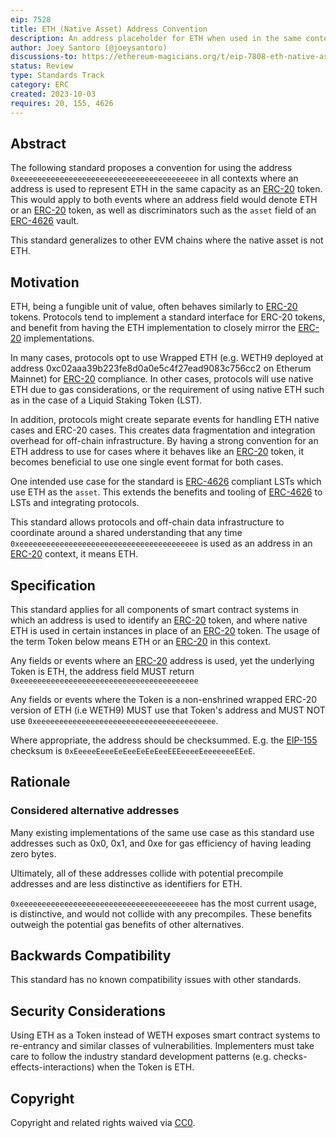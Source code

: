 ```yaml
---
eip: 7528
title: ETH (Native Asset) Address Convention
description: An address placeholder for ETH when used in the same context as an ERC-20 token.
author: Joey Santoro (@joeysantoro)
discussions-to: https://ethereum-magicians.org/t/eip-7808-eth-native-asset-address-convention/15989
status: Review
type: Standards Track
category: ERC
created: 2023-10-03
requires: 20, 155, 4626
---
```


## Abstract

The following standard proposes a convention for using the address `0xeeeeeeeeeeeeeeeeeeeeeeeeeeeeeeeeeeeeeeee` in all contexts where an address is used to represent ETH in the same capacity as an [ERC-20](https://eips.fyi/20) token. This would apply to both events where an address field would denote ETH or an [ERC-20](https://eips.fyi/20) token, as well as discriminators such as the `asset` field of an [ERC-4626](https://eips.fyi/4626) vault.

This standard generalizes to other EVM chains where the native asset is not ETH.

## Motivation

ETH, being a fungible unit of value, often behaves similarly to [ERC-20](https://eips.fyi/20) tokens. Protocols tend to implement a standard interface for ERC-20 tokens, and benefit from having the ETH implementation to closely mirror the [ERC-20](https://eips.fyi/20) implementations.

In many cases, protocols opt to use Wrapped ETH (e.g. WETH9 deployed at address 0xc02aaa39b223fe8d0a0e5c4f27ead9083c756cc2 on Etherum Mainnet) for [ERC-20](https://eips.fyi/20) compliance. In other cases, protocols will use native ETH due to gas considerations, or the requirement of using native ETH such as in the case of a Liquid Staking Token (LST).

In addition, protocols might create separate events for handling ETH native cases and ERC-20 cases. This creates data fragmentation and integration overhead for off-chain infrastructure. By having a strong convention for an ETH address to use for cases where it behaves like an [ERC-20](https://eips.fyi/20) token, it becomes beneficial to use one single event format for both cases. 

One intended use case for the standard is [ERC-4626](https://eips.fyi/4626) compliant LSTs which use ETH as the `asset`. This extends the benefits and tooling of [ERC-4626](https://eips.fyi/4626) to LSTs and integrating protocols.

This standard allows protocols and off-chain data infrastructure to coordinate around a shared understanding that any time `0xeeeeeeeeeeeeeeeeeeeeeeeeeeeeeeeeeeeeeeee` is used as an address in an [ERC-20](https://eips.fyi/20) context, it means ETH.

## Specification

This standard applies for all components of smart contract systems in which an address is used to identify an [ERC-20](https://eips.fyi/20) token, and where native ETH is used in certain instances in place of an [ERC-20](https://eips.fyi/20) token. The usage of the term Token below means ETH or an [ERC-20](https://eips.fyi/20) in this context.

Any fields or events where an [ERC-20](https://eips.fyi/20) address is used, yet the underlying Token is ETH, the address field MUST return `0xeeeeeeeeeeeeeeeeeeeeeeeeeeeeeeeeeeeeeeee`

Any fields or events where the Token is a non-enshrined wrapped ERC-20 version of ETH (i.e WETH9) MUST use that Token's address and MUST NOT use `0xeeeeeeeeeeeeeeeeeeeeeeeeeeeeeeeeeeeeeeee`.

Where appropriate, the address should be checksummed. E.g. the [EIP-155](https://eips.fyi/155) checksum is `0xEeeeeEeeeEeEeeEeEeEeeEEEeeeeEeeeeeeeEEeE`.

## Rationale

### Considered alternative addresses

Many existing implementations of the same use case as this standard use addresses such as 0x0, 0x1, and 0xe for gas efficiency of having leading zero bytes.

Ultimately, all of these addresses collide with potential precompile addresses and are less distinctive as identifiers for ETH.

`0xeeeeeeeeeeeeeeeeeeeeeeeeeeeeeeeeeeeeeeee` has the most current usage, is distinctive, and would not collide with any precompiles. These benefits outweigh the potential gas benefits of other alternatives.

## Backwards Compatibility

This standard has no known compatibility issues with other standards.

## Security Considerations

Using ETH as a Token instead of WETH exposes smart contract systems to re-entrancy and similar classes of vulnerabilities. Implementers must take care to follow the industry standard development patterns (e.g.  checks-effects-interactions) when the Token is ETH.

## Copyright

Copyright and related rights waived via [CC0](/LICENSE.md).
